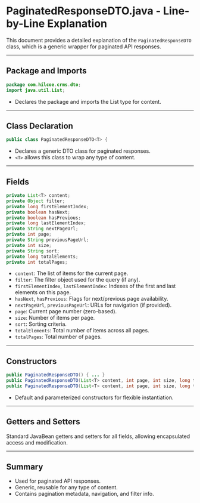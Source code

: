 # PaginatedResponseDTO.java - Line-by-Line Explanation

This document provides a detailed explanation of the `PaginatedResponseDTO` class, which is a generic wrapper for paginated API responses.

---

## Package and Imports

```java
package com.hilcoe.crms.dto;
import java.util.List;
```
- Declares the package and imports the List type for content.

---

## Class Declaration

```java
public class PaginatedResponseDTO<T> {
```
- Declares a generic DTO class for paginated responses.
- `<T>` allows this class to wrap any type of content.

---

## Fields

```java
private List<T> content;
private Object filter;
private long firstElementIndex;
private boolean hasNext;
private boolean hasPrevious;
private long lastElementIndex;
private String nextPageUrl;
private int page;
private String previousPageUrl;
private int size;
private String sort;
private long totalElements;
private int totalPages;
```
- `content`: The list of items for the current page.
- `filter`: The filter object used for the query (if any).
- `firstElementIndex`, `lastElementIndex`: Indexes of the first and last elements on this page.
- `hasNext`, `hasPrevious`: Flags for next/previous page availability.
- `nextPageUrl`, `previousPageUrl`: URLs for navigation (if provided).
- `page`: Current page number (zero-based).
- `size`: Number of items per page.
- `sort`: Sorting criteria.
- `totalElements`: Total number of items across all pages.
- `totalPages`: Total number of pages.

---

## Constructors

```java
public PaginatedResponseDTO() { ... }
public PaginatedResponseDTO(List<T> content, int page, int size, long totalElements, int totalPages) { ... }
public PaginatedResponseDTO(List<T> content, int page, int size, long totalElements, int totalPages, boolean hasNext, boolean hasPrevious, String sort, Object filter, long firstElementIndex, long lastElementIndex, String nextPageUrl, String previousPageUrl) { ... }
```
- Default and parameterized constructors for flexible instantiation.

---

## Getters and Setters

Standard JavaBean getters and setters for all fields, allowing encapsulated access and modification.

---

## Summary
- Used for paginated API responses.
- Generic, reusable for any type of content.
- Contains pagination metadata, navigation, and filter info.
